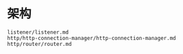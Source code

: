 # 架构

```{toctree}
listener/listener.md
http/http-connection-manager/http-connection-manager.md
http/router/router.md
```